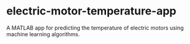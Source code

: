 # electric-motor-temperature-app
A MATLAB app for predicting the temperature of electric motors using machine learning algorithms.
